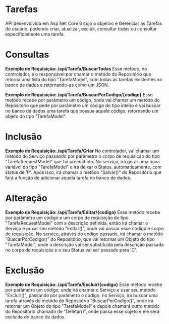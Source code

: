 # Tarefas
API desenvolvida em Asp Net Core 6 cujo o objetivo é Gerenciar as Tarefas do usuário, podendo criar, atualizar, excluir, consultar todas ou consultar especificamente uma tarefa.
# Consultas
**Exemplo de Requisição: /api/Tarefa/BuscarTodas**
Esse metódo, no controlador, é o responsável por chamar o metódo do Repositório que retorna uma lista do tipo "TarefaModel", com todas as tarefas existentes no banco de dados e retornando-as como um JSON.


**Exemplo de Requisição: /api/Tarefa/BuscarPorCodigo/{codigo}**
Esse metódo recebe por parâmetro um código, onde vai chamar um metódo do Repositório que pede por parâmetro um código do tipo inteiro e vai buscar no banco de dados uma tarefa que possua aquele código, retornando um objeto do tipo "TarefaModel".

# Inclusão
**Exemplo de Requisição: /api/Tarefa/Criar**
No controlador, vai chamar um metódo do Serviço passando por parâmetro o corpo de requisição do tipo "TarefaRequestModel" que foi preenchido. No serviço, irá gerar uma nova variável do tipo "TarefaModel" e irá deixar o Status, automaticamente, com status de 'P'. Após isso, irá chamar o metódo "Salvar()" do Repositório que fará a função de adicionar aquela tarefa no banco de dados.

# Alteração
**Exemplo de Requisição: /api/Tarefa/Editar/{codigo}**
Esse metódo recebe por parâmetro um código e um corpo de requisição do tipo "TarefaRequestModel" com a descrição definida, então irá chamar o Serviço e puxar seu metódo "Editar()", onde vai passar esse código e corpo de requisição. No serviço, através do código passado, irá chamar o metódo "BuscarPorCodigo()" do Repositório, que vai retornar um Objeto do tipo "TarefaModel", onde a descrição vai ser substituída pela descrição passada no corpo de requisição e o seu Status vai ser passado para 'C'.

# Exclusão
**Exemplo de Requisição: /api/Tarefa/Excluir/{codigo}**
Esse metódo recebe por parâmetro um código, onde irá chamar o Serviço e usar seu metódo "Excluir()", passando por parâmetro o código. no Serviço, irá buscar uma tarefa através do metódo do Repositório "BuscarPorCodigo()", onde irá retornar um Objeto do tipo "TarefaModel" e depois chamará outro metódo do Repositório chamado de "Deletar()", onde passa esse objeto e ele será excluído do banco de dados.

